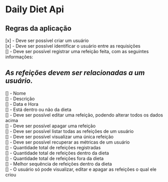 # Daily Diet Api

## Regras da aplicação

[x] - Deve ser possível criar um usuário   
[x] - Deve ser possível identificar o usuário entre as requisições   
[] - Deve ser possível registrar uma refeição feita, com as seguintes informações:   

## *As refeições devem ser relacionadas a um usuário.*

[] - Nome   
[] - Descrição   
[] - Data e Hora   
[] - Está dentro ou não da dieta   
[] - Deve ser possível editar uma refeição, podendo alterar todos os dados acima   
[] - Deve ser possível apagar uma refeição   
[] - Deve ser possível listar todas as refeições de um usuário   
[] - Deve ser possível visualizar uma única refeição   
[] - Deve ser possível recuperar as métricas de um usuário   
[] - Quantidade total de refeições registradas   
[] - Quantidade total de refeições dentro da dieta   
[] - Quantidade total de refeições fora da dieta   
[] - Melhor sequência de refeições dentro da dieta   
[] - O usuário só pode visualizar, editar e apagar as refeições o qual ele criou   
